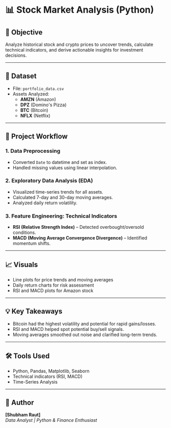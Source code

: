 # 📊 Stock Market Analysis (Python)

## 📌 Objective
Analyze historical stock and crypto prices to uncover trends, calculate technical indicators, and derive actionable insights for investment decisions.

---

## 📁 Dataset
- File: `portfolio_data.csv`
- Assets Analyzed: 
  - **AMZN** (Amazon)
  - **DPZ** (Domino's Pizza)
  - **BTC** (Bitcoin)
  - **NFLX** (Netflix)

---

## 🧭 Project Workflow

### 1. Data Preprocessing
- Converted `Date` to datetime and set as index.
- Handled missing values using linear interpolation.

### 2. Exploratory Data Analysis (EDA)
- Visualized time-series trends for all assets.
- Calculated 7-day and 30-day moving averages.
- Analyzed daily return volatility.

### 3. Feature Engineering: Technical Indicators
- **RSI (Relative Strength Index)** – Detected overbought/oversold conditions.
- **MACD (Moving Average Convergence Divergence)** – Identified momentum shifts.

---

## 📈 Visuals
- Line plots for price trends and moving averages
- Daily return charts for risk assessment
- RSI and MACD plots for Amazon stock

---

## 💡 Key Takeaways
- Bitcoin had the highest volatility and potential for rapid gains/losses.
- RSI and MACD helped spot potential buy/sell signals.
- Moving averages smoothed out noise and clarified long-term trends.

---

## 🛠️ Tools Used
- Python, Pandas, Matplotlib, Seaborn
- Technical indicators (RSI, MACD)
- Time-Series Analysis

---

## 🧠 Author
**[Shubham Raut]**  
_Data Analyst | Python & Finance Enthusiast_

